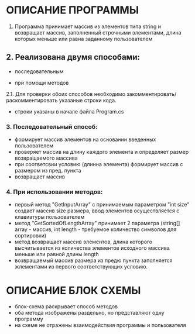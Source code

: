 # ОПИСАНИЕ ПРОГРАММЫ 

1. Программа принимает массив из элементов типа string и возвращает массив, заполненный строчными элементами, длина которых меньше или равна заданному пользователем

## 2. Реализована двумя способами:

* последовательным

* при помощи методов

2.1. Для проверки обоих способов необходимо закомментировать/раскомментировать указаные строки кода.
- строки указаны в начале файла Program.cs

### 3. Последовательный способ:

- формирует массив элементов на основании введенных пользователем
- проверяет массив на длину каждого элемента и определяет размер возвращаемого массива
- при соответсвии условию (длинна элемента) формирует массив с размером из пред. пункта
- возвращает массив
### 4. При использовании методов:
- первый метод "GetInputArray" с принимаемым параметром "int size" создает массив size размера, ввод элементов осуществляется с клавиатуры пользователем
- метод "GetSortedOfLengthArray" принимает 2 параметра (string[] array - массив, int length - требуемое количество символов для сортировки)
- метод возвращает массив элементов, длина которого высчитывается из количества элементов исходного массива меньше или равной длины length
- возвращаемый массив размера из предю пункта заполняется жлементами из первого соответствующих условию.

# ОПИСАНИЕ БЛОК СХЕМЫ
- блок-схема раскрывает способ методов
- оба метода изображены раздельно, но представляют одну программу
- на схеме не отражены взаимодействия программы и пользователя
